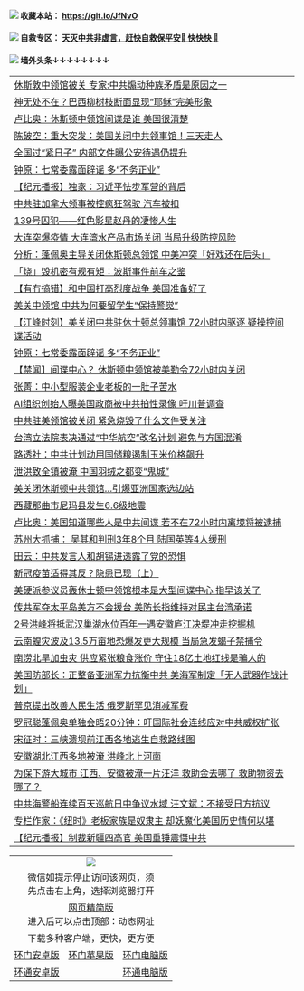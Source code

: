  #### <img src="https://img.icons8.com/color/48/000000/check-all.png"/> 收藏本站： https://git.io/JfNvO 

 #### <img src="https://img.icons8.com/color/48/000000/check-all.png"/> 自救专区： [天灭中共非虚言，赶快自救保平安🍎 快快快 📩](https://github.com/pwgy/td/blob/master/README.md)

 #### <img src="https://img.icons8.com/color/48/000000/check-all.png"/> 墙外头条↓↓↓↓↓↓↓↓ 
<table>  
<tr><td colspan="2" align="left"><a href="https://dwkts8awlbkd7.cloudfront.net/?name=c1202435&key=jdhvxawhshihitwk&from=gy1">休斯敦中领馆被关 专家:中共煽动种族矛盾是原因之一</a></td></tr>
<tr><td colspan="2" align="left"><a href="https://dwkts8awlbkd7.cloudfront.net/?name=c1202438&key=jdhvxawhshihitwk&from=gy1">神无处不在？巴西柳树枝断面显现“耶稣”完美形象</a></td></tr>
<tr><td colspan="2" align="left"><a href="https://dwkts8awlbkd7.cloudfront.net/?name=c1202345&key=jdhvxawhshihitwk&from=gy1">卢比奥：休斯顿中领馆间谍是谁 美国很清楚</a></td></tr>
<tr><td colspan="2" align="left"><a href="https://dwkts8awlbkd7.cloudfront.net/?name=c1202358&key=jdhvxawhshihitwk&from=gy1">陈破空：重大突发：美国关闭中共领事馆！三天走人</a></td></tr>
<tr><td colspan="2" align="left"><a href="https://dwkts8awlbkd7.cloudfront.net/?name=c1202351&key=jdhvxawhshihitwk&from=gy1">全国过“紧日子” 内部文件曝公安待遇仍提升</a></td></tr>
<tr><td colspan="2" align="left"><a href="https://dwkts8awlbkd7.cloudfront.net/?name=c1202357&key=jdhvxawhshihitwk&from=gy1">钟原：七常委露面辟谣 多“不务正业”</a></td></tr>
<tr><td colspan="2" align="left"><a href="https://dwkts8awlbkd7.cloudfront.net/?name=c1202347&key=jdhvxawhshihitwk&from=gy1">【纪元播报】独家：习近平怯步军营的背后</a></td></tr>
<tr><td colspan="2" align="left"><a href="https://dwkts8awlbkd7.cloudfront.net/?name=c1202437&key=jdhvxawhshihitwk&from=gy1">中共驻加拿大领事被控疯狂驾驶 汽车被扣</a></td></tr>
<tr><td colspan="2" align="left"><a href="https://dwkts8awlbkd7.cloudfront.net/?name=c1202436&key=jdhvxawhshihitwk&from=gy1">139号囚犯——红色影星赵丹的凄惨人生</a></td></tr>
<tr><td colspan="2" align="left"><a href="https://dwkts8awlbkd7.cloudfront.net/?name=c1202415&key=jdhvxawhshihitwk&from=gy1">大连突爆疫情 大连湾水产品市场关闭 当局升级防控风险</a></td></tr>
<tr><td colspan="2" align="left"><a href="https://dwkts8awlbkd7.cloudfront.net/?name=c1202414&key=jdhvxawhshihitwk&from=gy1">分析：蓬佩奥主导关闭休斯顿总领馆 中美冲突「好戏还在后头」</a></td></tr>
<tr><td colspan="2" align="left"><a href="https://dwkts8awlbkd7.cloudfront.net/?name=c1202419&key=jdhvxawhshihitwk&from=gy1">「烧」毁机密有规有矩：波斯事件前车之鉴</a></td></tr>
<tr><td colspan="2" align="left"><a href="https://dwkts8awlbkd7.cloudfront.net/?name=c1202370&key=jdhvxawhshihitwk&from=gy1">【有冇搞错】和中国打高烈度战争 美国准备好了</a></td></tr>
<tr><td colspan="2" align="left"><a href="https://dwkts8awlbkd7.cloudfront.net/?name=c1202425&key=jdhvxawhshihitwk&from=gy1">美关中领馆 中共为何要留学生“保持警觉”</a></td></tr>
<tr><td colspan="2" align="left"><a href="https://dwkts8awlbkd7.cloudfront.net/?name=c1202393&key=jdhvxawhshihitwk&from=gy1">【江峰时刻】美关闭中共驻休士顿总领事馆 72小时内驱逐 疑操控间谍活动</a></td></tr>
<tr><td colspan="2" align="left"><a href="https://dwkts8awlbkd7.cloudfront.net/?name=c1202395&key=jdhvxawhshihitwk&from=gy1">钟原：七常委露面辟谣 多“不务正业”</a></td></tr>
<tr><td colspan="2" align="left"><a href="https://dwkts8awlbkd7.cloudfront.net/?name=c1202390&key=jdhvxawhshihitwk&from=gy1">【禁闻】间谍中心？ 休斯顿中领馆被美勒令72小时内关闭</a></td></tr>
<tr><td colspan="2" align="left"><a href="https://dwkts8awlbkd7.cloudfront.net/?name=c1202423&key=jdhvxawhshihitwk&from=gy1">张菁：中小型服装企业老板的一肚子苦水</a></td></tr>
<tr><td colspan="2" align="left"><a href="https://dwkts8awlbkd7.cloudfront.net/?name=c1202424&key=jdhvxawhshihitwk&from=gy1">AI组织创始人曝美国政商被中共拍性录像 吁川普调查</a></td></tr>
<tr><td colspan="2" align="left"><a href="https://dwkts8awlbkd7.cloudfront.net/?name=c1202386&key=jdhvxawhshihitwk&from=gy1">中共驻美领馆被关闭 紧急烧毁了什么文件受关注</a></td></tr>
<tr><td colspan="2" align="left"><a href="https://dwkts8awlbkd7.cloudfront.net/?name=c1202428&key=jdhvxawhshihitwk&from=gy1">台湾立法院表决通过“中华航空”改名计划 避免与方国混淆</a></td></tr>
<tr><td colspan="2" align="left"><a href="https://dwkts8awlbkd7.cloudfront.net/?name=c1202433&key=jdhvxawhshihitwk&from=gy1">路透社：中共计划动用国储粮遏制玉米价格飙升</a></td></tr>
<tr><td colspan="2" align="left"><a href="https://dwkts8awlbkd7.cloudfront.net/?name=c1202376&key=jdhvxawhshihitwk&from=gy1">泄洪致全镇被淹 中国羽绒之都变“鬼城”</a></td></tr>
<tr><td colspan="2" align="left"><a href="https://dwkts8awlbkd7.cloudfront.net/?name=c1202410&key=jdhvxawhshihitwk&from=gy1">美关闭休斯顿中共领馆…引爆亚洲国家选边站</a></td></tr>
<tr><td colspan="2" align="left"><a href="https://dwkts8awlbkd7.cloudfront.net/?name=c1202422&key=jdhvxawhshihitwk&from=gy1">西藏那曲市尼玛县发生6.6级地震</a></td></tr>
<tr><td colspan="2" align="left"><a href="https://dwkts8awlbkd7.cloudfront.net/?name=c1202384&key=jdhvxawhshihitwk&from=gy1">卢比奥：美国知道哪些人是中共间谍 若不在72小时内离境将被逮捕</a></td></tr>
<tr><td colspan="2" align="left"><a href="https://dwkts8awlbkd7.cloudfront.net/?name=c1202363&key=jdhvxawhshihitwk&from=gy1">苏州大抓捕： 吴其和判刑3年8个月 陆国英等4人缓刑</a></td></tr>
<tr><td colspan="2" align="left"><a href="https://dwkts8awlbkd7.cloudfront.net/?name=c1202394&key=jdhvxawhshihitwk&from=gy1">田云：中共发言人和胡锡进透露了党的恐惧</a></td></tr>
<tr><td colspan="2" align="left"><a href="https://dwkts8awlbkd7.cloudfront.net/?name=c1202379&key=jdhvxawhshihitwk&from=gy1">新冠疫苗适得其反？隐患已现（上）</a></td></tr>
<tr><td colspan="2" align="left"><a href="https://dwkts8awlbkd7.cloudfront.net/?name=c1202364&key=jdhvxawhshihitwk&from=gy1">美硬派参议员轰休士顿中领馆根本是大型间谍中心 指早该关了</a></td></tr>
<tr><td colspan="2" align="left"><a href="https://dwkts8awlbkd7.cloudfront.net/?name=c1202413&key=jdhvxawhshihitwk&from=gy1">传共军夺太平岛美方不会援台 美防长指维持对民主台湾承诺</a></td></tr>
<tr><td colspan="2" align="left"><a href="https://dwkts8awlbkd7.cloudfront.net/?name=c1202416&key=jdhvxawhshihitwk&from=gy1">2号洪峰将抵武汉巢湖水位百年一遇安徽庐江决堤冲走挖掘机</a></td></tr>
<tr><td colspan="2" align="left"><a href="https://dwkts8awlbkd7.cloudfront.net/?name=c1202426&key=jdhvxawhshihitwk&from=gy1">云南蝗灾波及13.5万亩地恐爆发更大规模 当局急发蝎子禁捕令</a></td></tr>
<tr><td colspan="2" align="left"><a href="https://dwkts8awlbkd7.cloudfront.net/?name=c1202375&key=jdhvxawhshihitwk&from=gy1">南涝北旱加虫灾 供应紧张粮食涨价 守住18亿土地红线是骗人的</a></td></tr>
<tr><td colspan="2" align="left"><a href="https://dwkts8awlbkd7.cloudfront.net/?name=c1202362&key=jdhvxawhshihitwk&from=gy1">美国防部长：正整备亚洲军力抗衡中共 美海军制定「无人武器作战计划」</a></td></tr>
<tr><td colspan="2" align="left"><a href="https://dwkts8awlbkd7.cloudfront.net/?name=c1202427&key=jdhvxawhshihitwk&from=gy1">普京提出改善人民生活 俄罗斯罕见消减军费</a></td></tr>
<tr><td colspan="2" align="left"><a href="https://dwkts8awlbkd7.cloudfront.net/?name=c1202361&key=jdhvxawhshihitwk&from=gy1">罗冠聪蓬佩奥单独会晤20分钟：吁国际社会连线应对中共威权扩张</a></td></tr>
<tr><td colspan="2" align="left"><a href="https://dwkts8awlbkd7.cloudfront.net/?name=c1202359&key=jdhvxawhshihitwk&from=gy1">宋征时：三峡溃坝前江西各地逃生自救路线图</a></td></tr>
<tr><td colspan="2" align="left"><a href="https://dwkts8awlbkd7.cloudfront.net/?name=c1202352&key=jdhvxawhshihitwk&from=gy1">安徽湖北江西多地被淹 洪峰北上河南</a></td></tr>
<tr><td colspan="2" align="left"><a href="https://dwkts8awlbkd7.cloudfront.net/?name=c1202360&key=jdhvxawhshihitwk&from=gy1">为保下游大城市 江西、安徽被淹一片汪洋 救助金去哪了 救助物资去哪了？</a></td></tr>
<tr><td colspan="2" align="left"><a href="https://dwkts8awlbkd7.cloudfront.net/?name=c1202430&key=jdhvxawhshihitwk&from=gy1">中共海警船连续百天巡航日中争议水域 汪文斌：不接受日方抗议</a></td></tr>
<tr><td colspan="2" align="left"><a href="https://dwkts8awlbkd7.cloudfront.net/?name=c1202431&key=jdhvxawhshihitwk&from=gy1">专栏作家：《纽时》老板家族是奴隶主 却妖魔化美国历史情何以堪</a></td></tr>
<tr><td colspan="2" align="left"><a href="https://dwkts8awlbkd7.cloudfront.net/?name=c1202349&key=jdhvxawhshihitwk&from=gy1">【纪元播报】制裁新疆四高官 美国重锤震慑中共</a></td></tr>


  </table>
  
  <table>
  <tr>
    <td colspan="3" align="center"><img src="https://cdn.jsdelivr.net/gh/opipe/up/oGate65.jpg"/></td>
  </tr>
  <tr>
    <td colspan="3" align="center">微信如提示停止访问该网页，须<br/>先点击右上角，选择浏览器打开</td>
  <tr>
  <tr>
    <td colspan="3" align="center"><a href="https://gitcdn.xyz/cdn/otiny/up/master/show005.htm">网页精简版</a><br/>进入后可以点击顶部：动态网址</td>
  </tr>
  <tr>
    <td colspan="3" align="center">下载多种客户端，更快，更方便</td>
  <tr>
  <tr>
    <td align="center"><a href="https://cdn.jsdelivr.net/gh/opipe/up/oGatea.apk">环门安卓版</a></td>
    <td align="center"><a href="https://x.co/odisk">环门苹果版</a></td>
    <td align="center"><a href="https://cdn.jsdelivr.net/gh/opipe/up/oGate.zip">环门电脑版</a></td>
  </tr>
  <tr>
    <td align="center"><a href="https://cdn.jsdelivr.net/gh/opipe/up/oPipe.apk">环通安卓版</a></td>
    <td align="center"></td>
    <td align="center"><a href="https://raw.githubusercontent.com/opipe/up/master/oPipe.zip">环通电脑版</a></td>
  </tr>
  
</table>
